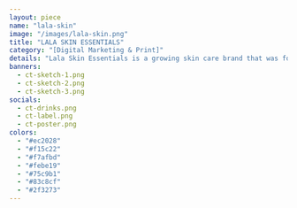```yaml
---
layout: piece
name: "lala-skin"
image: "/images/lala-skin.png"
title: "LALA SKIN ESSENTIALS"
category: "[Digital Marketing & Print]"
details: "Lala Skin Essentials is a growing skin care brand that was founded on the principles of providing high-quality, effective, and organic skincare products suitable for all skin types. As the in-house contracted Graphic Designer, I am responsible for improving the company's marketing materials and social platforms. Scroll below to view some of the bits and pieces that I have created!"
banners:
  - ct-sketch-1.png
  - ct-sketch-2.png
  - ct-sketch-3.png
socials:
  - ct-drinks.png
  - ct-label.png
  - ct-poster.png
colors:
  - "#ec2028"
  - "#f15c22"
  - "#f7afbd"
  - "#febe19"
  - "#75c9b1"
  - "#83c8cf"
  - "#2f3273"
---
```

